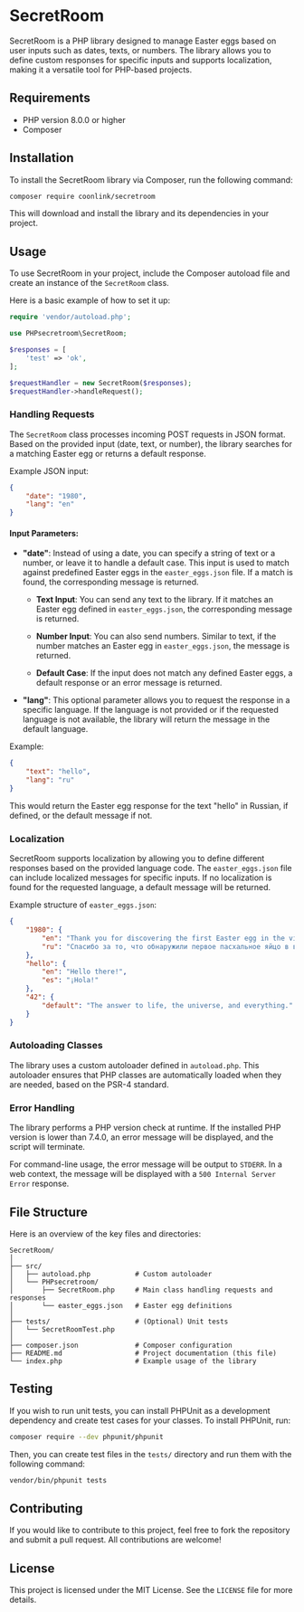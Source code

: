 
# SecretRoom

SecretRoom is a PHP library designed to manage Easter eggs based on user inputs such as dates, texts, or numbers. The library allows you to define custom responses for specific inputs and supports localization, making it a versatile tool for PHP-based projects.

## Requirements

- PHP version 8.0.0 or higher
- Composer

## Installation

To install the SecretRoom library via Composer, run the following command:

```bash
composer require coonlink/secretroom
```

This will download and install the library and its dependencies in your project.

## Usage

To use SecretRoom in your project, include the Composer autoload file and create an instance of the `SecretRoom` class.

Here is a basic example of how to set it up:

```php
require 'vendor/autoload.php';

use PHPsecretroom\SecretRoom;

$responses = [
    'test' => 'ok',
];

$requestHandler = new SecretRoom($responses);
$requestHandler->handleRequest();
```

### Handling Requests

The `SecretRoom` class processes incoming POST requests in JSON format. Based on the provided input (date, text, or number), the library searches for a matching Easter egg or returns a default response.

Example JSON input:

```json
{
    "date": "1980",
    "lang": "en"
}
```

#### Input Parameters:
- **"date"**: Instead of using a date, you can specify a string of text or a number, or leave it to handle a default case. This input is used to match against predefined Easter eggs in the `easter_eggs.json` file. If a match is found, the corresponding message is returned.
  
  - **Text Input**: You can send any text to the library. If it matches an Easter egg defined in `easter_eggs.json`, the corresponding message is returned.
  
  - **Number Input**: You can also send numbers. Similar to text, if the number matches an Easter egg in `easter_eggs.json`, the message is returned.

  - **Default Case**: If the input does not match any defined Easter eggs, a default response or an error message is returned.

- **"lang"**: This optional parameter allows you to request the response in a specific language. If the language is not provided or if the requested language is not available, the library will return the message in the default language.

Example:

```json
{
    "text": "hello",
    "lang": "ru"
}
```

This would return the Easter egg response for the text "hello" in Russian, if defined, or the default message if not.

### Localization

SecretRoom supports localization by allowing you to define different responses based on the provided language code. The `easter_eggs.json` file can include localized messages for specific inputs. If no localization is found for the requested language, a default message will be returned.

Example structure of `easter_eggs.json`:

```json
{
    "1980": {
        "en": "Thank you for discovering the first Easter egg in the video game 'Adventure'.",
        "ru": "Спасибо за то, что обнаружили первое пасхальное яйцо в видеоигре 'Adventure'."
    },
    "hello": {
        "en": "Hello there!",
        "es": "¡Hola!"
    },
    "42": {
        "default": "The answer to life, the universe, and everything."
    }
}
```

### Autoloading Classes

The library uses a custom autoloader defined in `autoload.php`. This autoloader ensures that PHP classes are automatically loaded when they are needed, based on the PSR-4 standard.

### Error Handling

The library performs a PHP version check at runtime. If the installed PHP version is lower than 7.4.0, an error message will be displayed, and the script will terminate.

For command-line usage, the error message will be output to `STDERR`. In a web context, the message will be displayed with a `500 Internal Server Error` response.

## File Structure

Here is an overview of the key files and directories:

```
SecretRoom/
│
├── src/
│   ├── autoload.php           # Custom autoloader
│   └── PHPsecretroom/
│       ├── SecretRoom.php     # Main class handling requests and responses
│       └── easter_eggs.json   # Easter egg definitions
│
├── tests/                     # (Optional) Unit tests
│   └── SecretRoomTest.php
│
├── composer.json              # Composer configuration
├── README.md                  # Project documentation (this file)
└── index.php                  # Example usage of the library
```

## Testing

If you wish to run unit tests, you can install PHPUnit as a development dependency and create test cases for your classes. To install PHPUnit, run:

```bash
composer require --dev phpunit/phpunit
```

Then, you can create test files in the `tests/` directory and run them with the following command:

```bash
vendor/bin/phpunit tests
```

## Contributing

If you would like to contribute to this project, feel free to fork the repository and submit a pull request. All contributions are welcome!

## License

This project is licensed under the MIT License. See the `LICENSE` file for more details.
